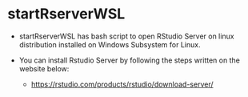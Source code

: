 # startRserverWSL

- startRserverWSL has bash script to open RStudio Server on linux distribution installed on Windows Subsystem for Linux.

- You can install Rstudio Server by following the steps written on the website below:
  - https://rstudio.com/products/rstudio/download-server/
